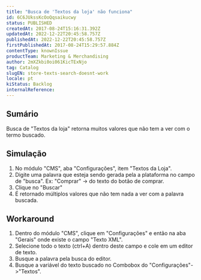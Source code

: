 ```yaml
---
title: "Busca de 'Textos da loja' não funciona"
id: 6C6JUkssKcOoQqsaikucwy
status: PUBLISHED
createdAt: 2017-08-24T15:16:31.392Z
updatedAt: 2022-12-22T20:45:58.757Z
publishedAt: 2022-12-22T20:45:58.757Z
firstPublishedAt: 2017-08-24T15:29:57.884Z
contentType: knownIssue
productTeam: Marketing & Merchandising
author: 2mXZkbi0oi061KicTExNjo
tag: Catalog
slugEN: store-texts-search-doesnt-work
locale: pt
kiStatus: Backlog
internalReference: 
---
```


## Sumário

Busca de "Textos da loja" retorna muitos valores que não tem a ver com o termo buscado. 


## Simulação

1. No módulo "CMS", aba "Configurações", item "Textos da Loja".
2. Digite uma palavra que esteja sendo gerada pela a plataforma no campo de "busca".  Ex: "Comprar" -> do texto do botão de comprar.
3. Clique no "Buscar"
4. É retornado múltiplos valores que não tem nada a ver com a palavra buscada.


## Workaround

1. Dentro do módulo "CMS", clique em "Configurações" e então na aba "Gerais" onde existe o campo "Texto XML".
2. Selecione todo o texto (ctrl+A) dentro deste campo e cole em um editor de texto.
3. Busque a palavra pela busca do editor.
4. Busque a variável do texto buscado no Combobox do "Configurações"->"Textos".

